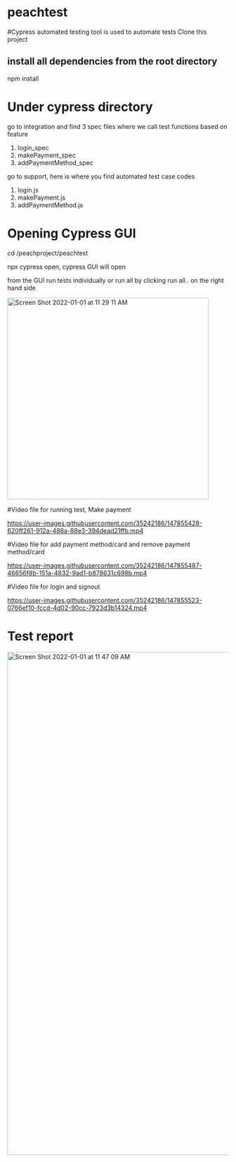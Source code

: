 # peachtest
#Cypress automated testing tool is used to automate tests
Clone this project 
## install all dependencies from the root directory
npm install

# Under cypress directory 
go to integration and find 3 spec files where we call test functions based on feature
1. login_spec
2. makePayment_spec
3. addPaymentMethod_spec

go to support, here is where you find automated test case codes 
1. login.js
2. makePayment.js
3. addPaymentMethod.js

# Opening Cypress GUI
cd /peachproject/peachtest

npx cypress open, cypress GUI will open

from the GUI run tests individually or run all by clicking run all.. on the right hand side

<img width="458" alt="Screen Shot 2022-01-01 at 11 29 11 AM" src="https://user-images.githubusercontent.com/35242186/147855190-43a8e580-8fba-436e-b0ab-5a9799565f04.png">

#Video file for running test, Make payment 

https://user-images.githubusercontent.com/35242186/147855428-620ff261-912a-486a-88e3-394dead21ffb.mp4

#Video file for add payment method/card and remove payment method/card

https://user-images.githubusercontent.com/35242186/147855487-46656f8b-151a-4832-9ad1-b878631c698b.mp4

#Video file for login and signout

https://user-images.githubusercontent.com/35242186/147855523-0766ef10-fccd-4d02-90cc-7923d3b14324.mp4

# Test report 

<img width="1141" alt="Screen Shot 2022-01-01 at 11 47 09 AM" src="https://user-images.githubusercontent.com/35242186/147855596-cf803241-660d-405d-9df4-08ee0c10622e.png">
